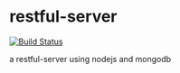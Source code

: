 # restful-server
[![Build Status](https://travis-ci.org/zhangmingkai4315/restful-server.svg?branch=master)](https://travis-ci.org/zhangmingkai4315/restful-server)


a restful-server using nodejs and mongodb
